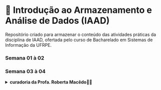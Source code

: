 # 📑 Introdução ao Armazenamento e Análise de Dados (IAAD)

Repositório criado para armazenar o conteúdo das atividades práticas da disciplina de IAAD, ofertada pelo curso de Bacharelado em Sistemas de Informação da UFRPE.

### Semana 01 à 02

### Semana 03 à 04
<details>
  <summary><b>curadoria da Profa. Roberta Macêdo</b>🐱‍🚀</summary>
  Objetivos das semanas 2 e 3:
    - Entender os conceitos fundamentais do Modelo de Dados Relacional.
    - Compreender as restrições que podem ser especificadas em um BD relacional.
    - Compreender os principais comandos da DDL e DML.
    - Entender como especificar restrições de integridade e realizar consultas em SQL.
    - Aprender a executar instruções *insert*, *delete* e *update* em SQL.
    - Realizar a atividade avaliativa (prazo de 15 dias).
    
    MATERIAIS DIDÁTICOS DE APOIO AOS ESTUDOS:
    Videoaula de Introdução ao MySQL Workbench e criação do BD Empresa:
    🎬 https://www.loom.com/share/adb7dd4bbfed4762b9f78e8d5b507976
    📄 Script SQL do BD Empresa (arquivo anexo).
    📄 Esquema relacional do BD Empresa (arquivo anexo).
    
    Encontro síncrono realizado em 21/09/2021:
    🎬 https://drive.google.com/file/d/1BcefHTnLgiODbJgFiZh58N6vnS5MMA-n/view?usp=drivesdk
    
    Videoaulas da Profa. Sarajane Peres - UNIVESP
    🎬 https://youtu.be/yLuJbXcAvoc
    🎬 https://youtu.be/-HSyOYvksVw
    🎬 https://youtu.be/XnS8XCXPkuk (até 19min15s)
    
    📖 Leitura dos capítulos 3 e 4 (páginas 38 a 73) do livro 'Sistemas de Banco de Dados', 6ª Edição, de Ramez Elmasri e Shamkant Navathe.
    
    (Opcional) Para videoaulas mais detalhadas, acesse a *playlist* "Banco de Dados 3 - 
    
    Partes 1 a 5
    
    " do Prof. Wandré Nunes - UNIFEI:
    🎬 https://youtu.be/dXCTIz-a4K8
    🎬 https://youtu.be/oT3oELAS8-A
    🎬 https://youtu.be/3K5FT_zI_fA
    🎬 https://youtu.be/OI0BKJNeRFs
    🎬 https://youtu.be/DLzbj8FgQ-E
</details>
